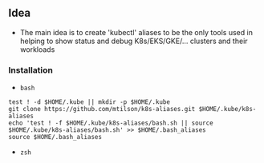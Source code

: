 ## Idea

* The main idea is to create 'kubectl' aliases to be the only tools used in helping to show status and debug K8s/EKS/GKE/... clusters and their workloads

### Installation

* `bash`
```
test ! -d $HOME/.kube || mkdir -p $HOME/.kube
git clone https://github.com/mtilson/k8s-aliases.git $HOME/.kube/k8s-aliases
echo 'test ! -f $HOME/.kube/k8s-aliases/bash.sh || source $HOME/.kube/k8s-aliases/bash.sh' >> $HOME/.bash_aliases
source $HOME/.bash_aliases
```
* `zsh`
```

